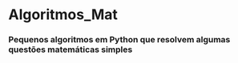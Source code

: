 # Algoritmos_Mat
### Pequenos algoritmos em Python que resolvem algumas questões matemáticas simples
